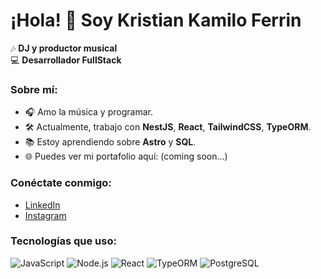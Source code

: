 # ¡Hola! 👋 Soy Kristian Kamilo Ferrin

🎶 **DJ y productor musical**  
💻 **Desarrollador FullStack**

### Sobre mí:
- 🎧 Amo la música y programar.
- 🛠️ Actualmente, trabajo con **NestJS**, **React**, **TailwindCSS**, **TypeORM**.
- 📚 Estoy aprendiendo sobre **Astro** y **SQL**.
- 🌐 Puedes ver mi portafolio aquí: (coming soon...)

### Conéctate conmigo:
- [LinkedIn](www.linkedin.com/in/kristian-ferrin-583976270)
- [Instagram](https://www.instagram.com/el.k.a.n.n/?hl=es)

### Tecnologías que uso:
![JavaScript](https://img.shields.io/badge/-JavaScript-black?style=flat-square&logo=javascript)
![Node.js](https://img.shields.io/badge/-Node.js-black?style=flat-square&logo=Node.js)
![React](https://img.shields.io/badge/-React-black?style=flat-square&logo=react)
![TypeORM](https://img.shields.io/badge/-TypeORM-black?style=flat-square&logo=typeorm)
![PostgreSQL](https://img.shields.io/badge/-PostgreSQL-black?style=flat-square&logo=postgresql)

